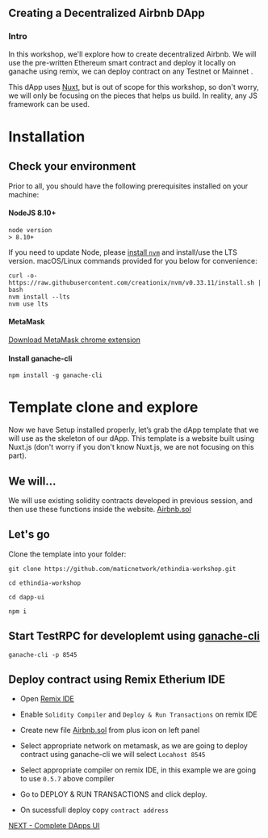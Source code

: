 ## Creating a Decentralized Airbnb DApp
### Intro
In this workshop, we'll explore how to create decentralized Airbnb. We will use the pre-written Ethereum smart contract and deploy it locally on ganache using remix, we can deploy contract on any Testnet or Mainnet .

This dApp uses [Nuxt](https://nuxtjs.org/), but is out of scope for this workshop, so don't worry, we will only be focusing on the pieces that helps us build. In reality, any JS framework can be used.


# Installation
## Check your environment
Prior to all, you should have the following prerequisites installed on your machine:
#### NodeJS 8.10+
```
node version
> 8.10+
```
If you need to update Node, please [install `nvm`](https://github.com/creationix/nvm#installation) and install/use the LTS version. macOS/Linux commands provided for you below for convenience:
```
curl -o- https://raw.githubusercontent.com/creationix/nvm/v0.33.11/install.sh | bash
nvm install --lts
nvm use lts
```
#### MetaMask 

[Download MetaMask chrome extension](https://metamask.io/)


#### Install ganache-cli
```
npm install -g ganache-cli
```

# Template clone and explore
Now we have Setup installed properly, let’s grab the dApp template that we will use as the skeleton of our dApp. This template is a website built using Nuxt.js (don't worry if you don't know Nuxt.js, we are not focusing on this part). 

## We will...
We will use existing solidity contracts developed in previous session, and then use these functions inside the website.
[Airbnb.sol](./contracts/Airbnb.sol)

## Let's go

Clone the template into your folder:
```
git clone https://github.com/maticnetwork/ethindia-workshop.git

cd ethindia-workshop

cd dapp-ui

npm i
```

## Start TestRPC for developlemt using [ganache-cli](https://github.com/trufflesuite/ganache-cli)

```
ganache-cli -p 8545
```

## Deploy contract using Remix Etherium IDE

- Open [Remix IDE](https://remix.ethereum.org)

- Enable `Solidity Compiler` and `Deploy & Run Transactions` on remix IDE

- Create new file [Airbnb.sol](./contracts/Airbnb.sol) from plus icon on left panel

- Select appropriate network on metamask, as we are going to deploy contract using ganache-cli we will select `Locahost 8545`

- Select appropriate compiler on remix IDE, in this example we are going to use `0.5.7` above compiler

- Go to DEPLOY & RUN TRANSACTIONS and click deploy.

- On sucessfull deploy copy `contract address`


[NEXT - Complete DApps UI ](./dapps.md)
